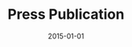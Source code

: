 ---
layout: external
redirect_url: https://docet.info/mod/resource/view.php?id=702
title:  Press Publication
description: In January 2015, Developments in Cinema Technology for Visually Impaired Audiences (DOCET) in their Optometric Quarterly published a podcast featuring Mariana and Dr Susan Blakeney.
date:   2015-01-01
image:  '/images/2015-01-01-press-docet.jpg'
tags:   [press]
---